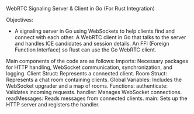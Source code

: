 WebRTC Signaling Server & Client in Go (For Rust Integration)

Objectives:
- A signaling server in Go using WebSockets to help clients find and connect with each other.
 A WebRTC client in Go that talks to the server and handles ICE candidates and session details.
 An FFI (Foreign Function Interface) so Rust can use the Go WebRTC client.

Main components of the code are as follows:
Imports: Necessary packages for HTTP handling, WebSocket communication, synchronization, and logging.
Client Struct: Represents a connected client.
Room Struct: Represents a chat room containing clients.
Global Variables: Includes the WebSocket upgrader and a map of rooms.
Functions:
authenticate: Validates incoming requests.
handler: Manages WebSocket connections.
readMessages: Reads messages from connected clients.
main: Sets up the HTTP server and registers the handler.
